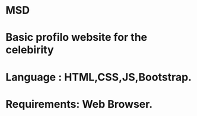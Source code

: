 # MSD
# Basic profilo website for the celebirity
# Language : HTML,CSS,JS,Bootstrap.
# Requirements: Web Browser.
